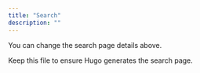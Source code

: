 ```yaml
---
title: "Search"
description: ""
---
```


You can change the search page details above.

Keep this file to ensure Hugo generates the search page.
